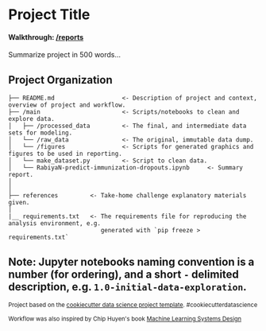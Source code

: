 Project Title
==============================

#### Walkthrough: [/reports](reports)


Summarize project in 500 words...


Project Organization
------------

    ├── README.md                   <- Description of project and context, overview of project and workflow.
    ├── /main                       <- Scripts/notebooks to clean and explore data.
    │   ├── /processed_data         <- The final, and intermediate data sets for modeling.
    │   └── /raw_data               <- The original, immutable data dump.
    │   └── /figures                <- Scripts for generated graphics and figures to be used in reporting.
    │   └── make_dataset.py         <- Script to clean data.
    │   └── RabiyaN-predict-immunization-dropouts.ipynb     <- Summary report.
    │
    │
    ├── references         <- Take-home challenge explanatory materials given.
    │
    |__ requirements.txt   <- The requirements file for reproducing the analysis environment, e.g.
                              generated with `pip freeze > requirements.txt`

Note: Jupyter notebooks naming convention is a number (for ordering), and a short `-` delimited description, e.g. `1.0-initial-data-exploration`.
--------

<p><small>Project based on the <a target="_blank" href="https://drivendata.github.io/cookiecutter-data-science/">cookiecutter data science project template</a>. #cookiecutterdatascience</small></p>

<p><small>Workflow was also inspired by Chip Huyen's book <a target="_blank" href="https://github.com/chiphuyen/machine-learning-systems-design"> Machine Learning Systems Design </a> </small></p>
